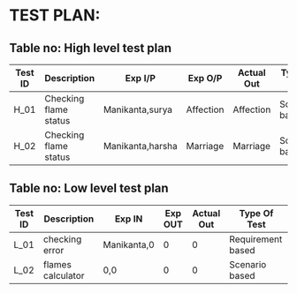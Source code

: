 # TEST PLAN:

## Table no: High level test plan

| **Test ID** | **Description**                                              | **Exp I/P** | **Exp O/P** | **Actual Out** |**Type Of Test**  |    
|-------------|--------------------------------------------------------------|------------|-------------|----------------|------------------|
|  H_01       |Checking flame status|Manikanta,surya|Affection|Affection | Scenario based|
|  H_02       |Checking flame status|Manikanta,harsha|Marriage|Marriage|Scenario based    |

## Table no: Low level test plan

| **Test ID** | **Description**                                              | **Exp IN** | **Exp OUT** | **Actual Out** |**Type Of Test**  |    
|-------------|--------------------------------------------------------------|------------|-------------|----------------|------------------|
|  L_01       | checking error| Manikanta,0|0|0|Requirement based |
|  L_02       |flames calculator|0,0|0|0|Scenario based    |

